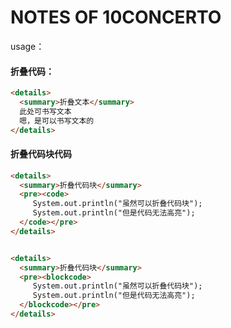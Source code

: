 # NOTES OF 10CONCERTO

usage：

#### 折叠代码：

```html
<details>
  <summary>折叠文本</summary>
  此处可书写文本
  嗯，是可以书写文本的
</details>
```



#### 折叠代码块代码

```html
<details>
  <summary>折叠代码块</summary>
  <pre><code> 
     System.out.println("虽然可以折叠代码块");
     System.out.println("但是代码无法高亮");
  </code></pre>
</details>


<details>
  <summary>折叠代码块</summary>
  <pre><blockcode> 
     System.out.println("虽然可以折叠代码块");
     System.out.println("但是代码无法高亮");
  </blockcode></pre>
</details>
```



